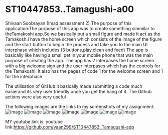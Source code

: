 # ST10447853..Tamagushi-a00
Shivaan Soobrayan (Imad assessment 2)
The purpose of this application:The purpose of this app was to create something simmilar to theTamakoshi app.So we basically put a small figure and made it act as the Tamakosh.I have the home screen which consists of the image of the figure and the start button to begin the process and take you to the main UI interphase which includes (3 buttons,play,clean and feed)
The app is basically like having a small pet in your mobile phone that was the main purpose of creating the app.
The app has 2 interpases the home screen with a big welcome sign and the user interpases which has the controls for the Tamakoshi.
It also has the pages of code 1 for the welcome screen and 1 for the interphase

The utilisation of GitHub it basically made submitting a code much easierand its very user friendly once you get the hang of it.
The Github actions were also very useful

The following images are the links to my screenshots of my assignment:
![image](https://github.com/vaan299/ST10447853..Tamagushi-a00/assets/160850803/f2591f4f-0d1b-4e16-b978-15864cc9544f)
![image](https://github.com/vaan299/ST10447853..Tamagushi-a00/assets/160850803/74833be2-7634-4f30-b760-2656bc787b54)
![image](https://github.com/vaan299/ST10447853..Tamagushi-a00/assets/160850803/39cf6924-ad36-4cfc-baef-3fdb0b2cb3e3)
![image](https://github.com/vaan299/ST10447853..Tamagushi-a00/assets/160850803/78aba20d-7475-4d49-a70c-51a7cfd0c894)
![image](https://github.com/vaan299/ST10447853..Tamagushi-a00/assets/160850803/a2fc5a32-e18a-40fa-878e-cedc42e13a60)
![image](https://github.com/vaan299/ST10447853..Tamagushi-a00/assets/160850803/2a0b2de1-af6a-4b99-988e-91cf722415dc)
![image](https://github.com/vaan299/ST10447853..Tamagushi-a00/assets/160850803/d19ce541-a8e1-450a-9745-40a470cd3b70)

MY youtube link is:
youtube link:https://github.com/vaan299/ST10447853..Tamagushi-app

